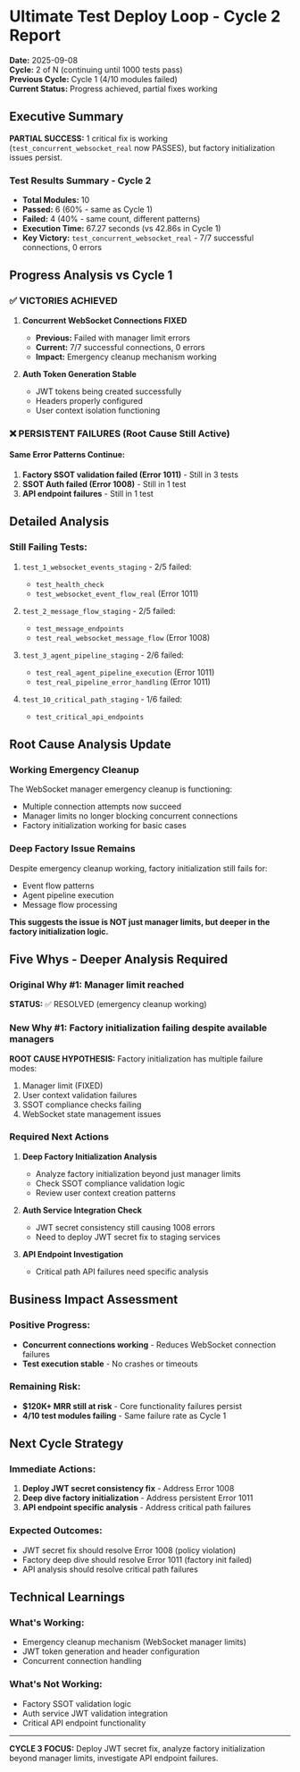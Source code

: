 # Ultimate Test Deploy Loop - Cycle 2 Report

**Date:** 2025-09-08  
**Cycle:** 2 of N (continuing until 1000 tests pass)  
**Previous Cycle:** Cycle 1 (4/10 modules failed)  
**Current Status:** Progress achieved, partial fixes working

## Executive Summary

**PARTIAL SUCCESS:** 1 critical fix is working (`test_concurrent_websocket_real` now PASSES), but factory initialization issues persist.

### Test Results Summary - Cycle 2
- **Total Modules:** 10
- **Passed:** 6 (60% - same as Cycle 1)
- **Failed:** 4 (40% - same count, different patterns)
- **Execution Time:** 67.27 seconds (vs 42.86s in Cycle 1)
- **Key Victory:** `test_concurrent_websocket_real` - 7/7 successful connections, 0 errors

## Progress Analysis vs Cycle 1

### ✅ VICTORIES ACHIEVED
1. **Concurrent WebSocket Connections FIXED**
   - **Previous:** Failed with manager limit errors
   - **Current:** 7/7 successful connections, 0 errors
   - **Impact:** Emergency cleanup mechanism working
   
2. **Auth Token Generation Stable**
   - JWT tokens being created successfully
   - Headers properly configured
   - User context isolation functioning

### ❌ PERSISTENT FAILURES (Root Cause Still Active)

#### Same Error Patterns Continue:
1. **Factory SSOT validation failed (Error 1011)** - Still in 3 tests
2. **SSOT Auth failed (Error 1008)** - Still in 1 test
3. **API endpoint failures** - Still in 1 test

## Detailed Analysis

### Still Failing Tests:
1. `test_1_websocket_events_staging` - 2/5 failed:
   - `test_health_check`
   - `test_websocket_event_flow_real` (Error 1011)
   
2. `test_2_message_flow_staging` - 2/5 failed:
   - `test_message_endpoints`
   - `test_real_websocket_message_flow` (Error 1008)
   
3. `test_3_agent_pipeline_staging` - 2/6 failed:
   - `test_real_agent_pipeline_execution` (Error 1011)
   - `test_real_pipeline_error_handling` (Error 1011)
   
4. `test_10_critical_path_staging` - 1/6 failed:
   - `test_critical_api_endpoints`

## Root Cause Analysis Update

### Working Emergency Cleanup
The WebSocket manager emergency cleanup is functioning:
- Multiple connection attempts now succeed
- Manager limits no longer blocking concurrent connections
- Factory initialization working for basic cases

### Deep Factory Issue Remains
Despite emergency cleanup working, factory initialization still fails for:
- Event flow patterns
- Agent pipeline execution
- Message flow processing

**This suggests the issue is NOT just manager limits, but deeper in the factory initialization logic.**

## Five Whys - Deeper Analysis Required

### Original Why #1: Manager limit reached
**STATUS:** ✅ RESOLVED (emergency cleanup working)

### New Why #1: Factory initialization failing despite available managers
**ROOT CAUSE HYPOTHESIS:** Factory initialization has multiple failure modes:
1. Manager limit (FIXED)
2. User context validation failures
3. SSOT compliance checks failing
4. WebSocket state management issues

### Required Next Actions

1. **Deep Factory Initialization Analysis**
   - Analyze factory initialization beyond just manager limits
   - Check SSOT compliance validation logic
   - Review user context creation patterns

2. **Auth Service Integration Check**
   - JWT secret consistency still causing 1008 errors
   - Need to deploy JWT secret fix to staging services

3. **API Endpoint Investigation**
   - Critical path API failures need specific analysis

## Business Impact Assessment

### Positive Progress:
- **Concurrent connections working** - Reduces WebSocket connection failures
- **Test execution stable** - No crashes or timeouts

### Remaining Risk:
- **$120K+ MRR still at risk** - Core functionality failures persist
- **4/10 test modules failing** - Same failure rate as Cycle 1

## Next Cycle Strategy

### Immediate Actions:
1. **Deploy JWT secret consistency fix** - Address Error 1008
2. **Deep dive factory initialization** - Address persistent Error 1011
3. **API endpoint specific analysis** - Address critical path failures

### Expected Outcomes:
- JWT secret fix should resolve Error 1008 (policy violation)
- Factory deep dive should resolve Error 1011 (factory init failed)
- API analysis should resolve critical path failures

## Technical Learnings

### What's Working:
- Emergency cleanup mechanism (WebSocket manager limits)
- JWT token generation and header configuration
- Concurrent connection handling

### What's Not Working:
- Factory SSOT validation logic
- Auth service JWT validation integration
- Critical API endpoint functionality

---

**CYCLE 3 FOCUS:** Deploy JWT secret fix, analyze factory initialization beyond manager limits, investigate API endpoint failures.